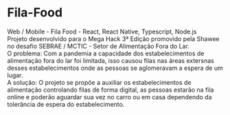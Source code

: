 # Fila-Food
Web / Mobile - Fila Food - React, React Native, Typescript, Node.js
</br>
Projeto desenvolvido para o Mega Hack 3ª Edição promovido pela Shawee no desafio SEBRAE / MCTIC - Setor de Alimentação Fora do Lar.
</br>
O problema: Com a pandemia a capacidade dos estabelecimentos de alimentação fora do lar foi limitada, isso causou filas nas áreas extersnas desses estabelecimentos onde as pessoas se aglomeravam a espera de um lugar.
</br>
A solução: O projeto se propõe a auxiliar os estabelecimentos de alimentação controlando filas de forma digital, as pessoas estarão na fila online e poderão aguardar sua vez no carro ou em casa dependendo da tolerância de espera do estabelecimento.
